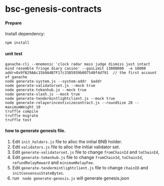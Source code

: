 # bsc-genesis-contracts

#### Prepare

Install dependency:
```shell script
npm install
``` 

#### unit test

```shell script
ganache-cli --mnemonic 'clock radar mass judge dismiss just intact mind resemble fringe diary casino' --gasLimit 13000000  -e 10000
addr=0x9fB29AAc15b9A4B7F17c3385939b007540f4d791  // the first account of ganache
node generate-system.js --system-addr  $addr
node generate-validatorset.js --mock true
node generate-tokenhub.js --mock true
node generate-slash.js --mock true
node generate-tendermintlightclient.js --mock true
node generate-relayerincentivizecontract.js --roundSize 20 --maximumWeight 10
truffle compile
truffle migrate
truffle test
```

#### how to generate genesis file.
 
1. Edit `init_holders.js` file to alloc the initial BNB holder.
2. Edit `validators.js` file to alloc the initial validator set.
3. Edit `generate-validatorset.js` file to change `fromChainId` and `toChainId`,
4. Edit `generate-tokenhub.js` file to change `fromChainId`, `toChainId`, `refundRelayReward` and `minimumRelayFee`.
5. Edit `generate-tendermintlightclient.js` file to change `chainID` and `initConsensusStateBytes`.
6. run ` node generate-genesis.js` will generate genesis.json



